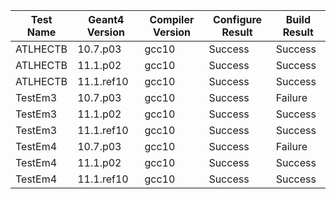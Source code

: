 | Test Name | Geant4 Version | Compiler Version | Configure Result | Build Result |
|-----------|----------------|------------------|------------------|--------------|
| ATLHECTB | 10.7.p03 | gcc10 | Success | Success |
| ATLHECTB | 11.1.p02 | gcc10 | Success | Success |
| ATLHECTB | 11.1.ref10 | gcc10 | Success | Success |
| TestEm3 | 10.7.p03 | gcc10 | Success | Failure |
| TestEm3 | 11.1.p02 | gcc10 | Success | Success |
| TestEm3 | 11.1.ref10 | gcc10 | Success | Success |
| TestEm4 | 10.7.p03 | gcc10 | Success | Failure |
| TestEm4 | 11.1.p02 | gcc10 | Success | Success |
| TestEm4 | 11.1.ref10 | gcc10 | Success | Success |

